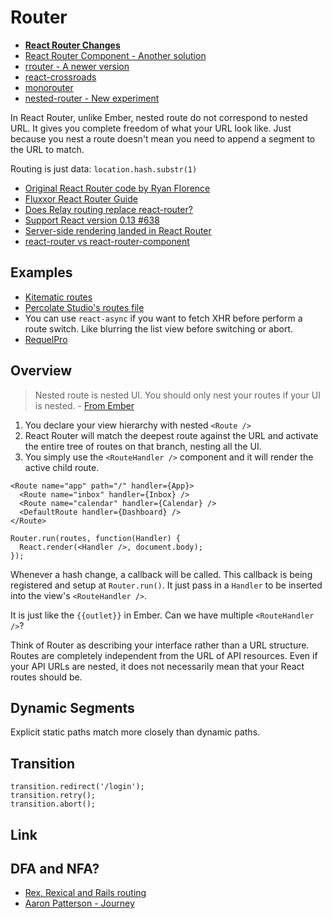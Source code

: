 # Router

* [**React Router Changes**](https://github.com/rackt/react-router/pull/1158)
* [React Router Component - Another solution](http://strml.viewdocs.io/react-router-component)
* [rrouter - A newer version](https://github.com/andreypopp/rrouter)
* [react-crossroads](https://github.com/react-crossroads/react-crossroads)
* [monorouter](https://github.com/matthewwithanm/monorouter)
* [nested-router - New experiment](https://github.com/ryanflorence/nested-router)

In React Router, unlike Ember, nested route do not correspond to nested URL. It gives you complete freedom of what your URL look like. Just because you nest a route doesn't mean you need to append a segment to the URL to match.

Routing is just data: `location.hash.substr(1)`

* [Original React Router code by Ryan Florence](https://gist.github.com/ryanflorence/491d482d2ff1071ac020)
* [Fluxxor React Router Guide](http://fluxxor.com/examples/react-router.html#/)
* [Does Relay routing replace react-router?](https://gist.github.com/wincent/598fa75e22bdfa44cf47#What_about_routing)
* [Support React version 0.13 #638](https://github.com/rackt/react-router/issues/638)
* [Server-side rendering landed in React Router](https://github.com/rackt/react-router/commit/1b1a62b04b73f01eb64b3a0983c9c6781e65b6b9?diff=unified)
* [react-router vs react-router-component](https://groups.google.com/forum/#!msg/reactjs/WFwti82PWx4/GEPXdS_FvBsJ)

## Examples

* [Kitematic routes](https://github.com/kitematic/kitematic/blob/master/src/Routes.js)
* [Percolate Studio's routes file](https://github.com/percolatestudio/percolatestudio.com/blob/master/app/components/Routes.jsx)
* You can use `react-async` if you want to fetch XHR before perform a route switch. Like blurring the list view before switching or abort.
* [RequelPro](https://github.com/jmdobry/RequelPro/blob/master/src/RequelPro/app.jsx)

## Overview

> Nested route is nested UI. You should only nest your routes if your UI is nested. - [From Ember](http://fromrailstoember.com/9-nested-routes-equals-nested-ui/)

1. You declare your view hierarchy with nested `<Route />`
2. React Router will match the deepest route against the URL and activate the entire tree of routes on that branch, nesting all the UI.
3. You simply use the `<RouteHandler />` component and it will render the active child route.

```
<Route name="app" path="/" handler={App}>
  <Route name="inbox" handler={Inbox} />
  <Route name="calendar" handler={Calendar} />
  <DefaultRoute handler={Dashboard} />
</Route>

Router.run(routes, function(Handler) {
  React.render(<Handler />, document.body);});
```

Whenever a hash change, a callback will be called. This callback is being registered and setup at `Router.run()`. It just pass in a `Handler` to be inserted into the view's `<RouteHandler />`.

It is just like the `{{outlet}}` in Ember. Can we have multiple `<RouteHandler />`?

Think of Router as describing your interface rather than a URL structure. Routes are completely independent from the URL of API resources. Even if your API URLs are nested, it does not necessarily mean that your React routes should be.

## Dynamic Segments

Explicit static paths match more closely than dynamic paths.

## Transition

```
transition.redirect('/login');
transition.retry();
transition.abort();
```

## Link


## DFA and NFA?

* [Rex, Rexical and Rails routing](http://blog.bigbinary.com/2013/02/01/rex-rexical-and-rails-routing.html)
* [Aaron Patterson - Journey](https://vimeo.com/38916678)